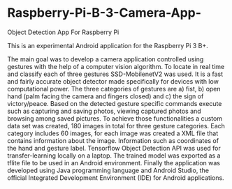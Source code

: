 # Raspberry-Pi-B-3-Camera-App-

Object Detection App For Raspberry Pi

This is an experimental Android application for the Raspberry Pi 3 B+.

The main goal was to develop a camera application controlled using gestures with the help of a computer vision algorithm. 
To locate in real time and classify each of three gestures SSD-MobilenetV2 was used. 
It is a fast and fairly accurate object detector made specifically for devices with low computational power. 
The three categories of gestures are a) fist, b) open hand (palm facing the camera and fingers closed) and c) the sign of victory/peace. 
Based on the detected gesture specific commands execute such as capturing and saving photos, viewing captured photos and
browsing among saved pictures. To achieve those functionalities a custom data set was created, 180 images in total for three gesture categories. 
Each category includes 60 images, for each image was created a XML file that contains information about the image.
Information such as coordinates of the hand and gesture label. Tensorflow Object Detection API was used for transfer-learning locally on a laptop. 
The trained model was exported as a tflite file to be used in an Android environment. 
Finally the application was developed using Java programming language and Android Studio, the official Integrated Development Environment (IDE) for Android applications.

 
